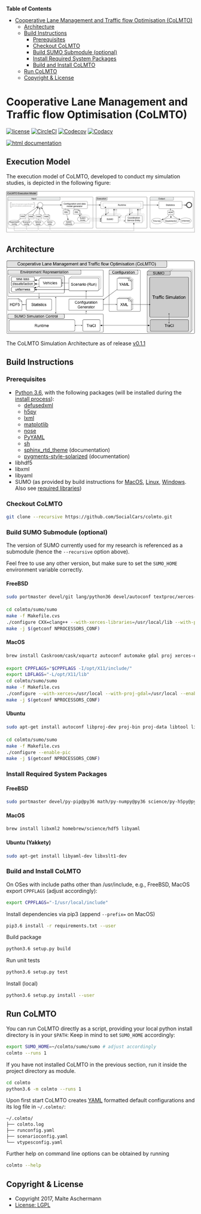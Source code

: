 <!-- START doctoc generated TOC please keep comment here to allow auto update -->
<!-- DON'T EDIT THIS SECTION, INSTEAD RE-RUN doctoc TO UPDATE -->
**Table of Contents**

- [Cooperative Lane Management and Traffic flow Optimisation (CoLMTO)](#cooperative-lane-management-and-traffic-flow-optimisation-colmto)
  - [Architecture](#architecture)
  - [Build Instructions](#build-instructions)
    - [Prerequisites](#prerequisites)
    - [Checkout CoLMTO](#checkout-colmto)
    - [Build SUMO Submodule (optional)](#build-sumo-submodule-optional)
    - [Install Required System Packages](#install-required-system-packages)
    - [Build and Install CoLMTO](#build-and-install-colmto)
  - [Run CoLMTO](#run-colmto)
  - [Copyright & License](#copyright--license)

<!-- END doctoc generated TOC please keep comment here to allow auto update -->

# Cooperative Lane Management and Traffic flow Optimisation (CoLMTO)

[![license](https://img.shields.io/github/license/SocialCars/colmto.svg)](https://github.com/SocialCars/colmto/blob/master/license.md)
[![CircleCI](https://img.shields.io/circleci/project/github/SocialCars/colmto.svg)](https://circleci.com/gh/SocialCars/colmto)
[![Codecov](https://img.shields.io/codecov/c/github/SocialCars/colmto.svg)](https://codecov.io/gh/SocialCars/colmto)
[![Codacy](https://img.shields.io/codacy/7219fdeb9df44627bf66e4966e02dafd.svg)](https://www.codacy.com/app/masc/socialcars_colmto)

[![html documentation](https://img.shields.io/badge/documentation-HTML-blue.svg)](http://socialcars.github.io/colmto/docs/sources/index.html)

## Execution Model

The execution model of CoLMTO, developed to conduct my simulation studies, is depicted in the following figure:

![CoLMTO Execution Model](executionmodel.png)

## Architecture

![CoLMTO Architecture](architecture.png)

The CoLMTO Simulation Architecture as of release [v0.1.1](https://github.com/SocialCars/colmto/releases/tag/v0.1.1)

## Build Instructions

### Prerequisites

* [Python 3.6](https://python.org), with the following packages (will be installed during the [install process](#build-and-install-colmto)):
  * [defusedxml](https://pypi.python.org/pypi/defusedxml)
  * [h5py](https://pypi.python.org/pypi/h5py)
  * [lxml](https://pypi.python.org/pypi/lxml)
  * [matplotlib](https://pypi.python.org/pypi/matplotlib)
  * [nose](https://pypi.python.org/pypi/nose)
  * [PyYAML](https://pypi.python.org/pypi/PyYAML)
  * [sh](https://pypi.python.org/pypi/sh)
  * [sphinx_rtd_theme](https://github.com/rtfd/sphinx_rtd_theme.git) (documentation)
  * [pygments-style-solarized](https://pypi.python.org/pypi/pygments-style-solarized) (documentation)
* libhdf5
* libxml
* libyaml
* SUMO (as provided by build instructions for [MacOS](http://sumo.dlr.de/wiki/Installing/MacOS_Build_w_Homebrew), [Linux](http://sumo.dlr.de/wiki/Installing/Linux_Build), [Windows](http://sumo.dlr.de/wiki/Installing/Windows_Build). Also see [required libraries](http://sumo.dlr.de/wiki/Installing/Linux_Build_Libraries))

### Checkout CoLMTO

```sh
git clone --recursive https://github.com/SocialCars/colmto.git
```

### Build SUMO Submodule (optional)

The version of SUMO currently used for my research is referenced as a submodule (hence the `--recursive` option above).

Feel free to use any other version, but make sure to set the `SUMO_HOME` environment variable correctly.

#### FreeBSD

```sh
sudo portmaster devel/git lang/python36 devel/autoconf textproc/xerces-c3 graphics/proj graphics/gdal x11-toolkits/fox16

cd colmto/sumo/sumo
make -f Makefile.cvs
./configure CXX=clang++ --with-xerces-libraries=/usr/local/lib --with-proj-libraries=/usr/local/lib --with-proj-includes=/usr/local/include --with-fox-config=/usr/local/bin/fox-config --enable-pic
make -j $(getconf NPROCESSORS_CONF)
```

#### MacOS

```sh
brew install Caskroom/cask/xquartz autoconf automake gdal proj xerces-c fox

export CPPFLAGS="$CPPFLAGS -I/opt/X11/include/"
export LDFLAGS="-L/opt/X11/lib"
cd colmto/sumo/sumo
make -f Makefile.cvs
./configure --with-xerces=/usr/local --with-proj-gdal=/usr/local --enable-pic
make -j $(getconf NPROCESSORS_CONF)
```

#### Ubuntu

```sh
sudo apt-get install autoconf libproj-dev proj-bin proj-data libtool libgdal-dev libxerces-c-dev libfox-1.6-0 libfox-1.6-dev

cd colmto/sumo/sumo
make -f Makefile.cvs
./configure --enable-pic
make -j $(getconf NPROCESSORS_CONF)
```

### Install Required System Packages

#### FreeBSD

```sh
sudo portmaster devel/py-pip@py36 math/py-numpy@py36 science/py-h5py@py36 math/py-matplotlib@py36 textproc/libyaml lang/gcc math/openblas math/atlas math/lapack science/hdf5 print/freetype2 
```

#### MacOS

```sh
brew install libxml2 homebrew/science/hdf5 libyaml
```

#### Ubuntu (Yakkety)

```sh
sudo apt-get install libyaml-dev libxslt1-dev
```

### Build and Install CoLMTO

On OSes with include paths other than /usr/include,
e.g., FreeBSD, MacOS export `CPPFLAGS` (adjust accordingly):
```sh
export CPPFLAGS="-I/usr/local/include"
```

Install dependencies via pip3 (append `--prefix=` on MacOS)
```sh
pip3.6 install -r requirements.txt --user
```

Build package
```sh
python3.6 setup.py build
```

Run unit tests
```sh
python3.6 setup.py test
```

Install (local)
```sh
python3.6 setup.py install --user
```

## Run CoLMTO

You can run CoLMTO directly as a script, providing your local python install directory is in your `$PATH`:
Keep in mind to set `SUMO_HOME` accordingly:

```sh
export SUMO_HOME=~/colmto/sumo/sumo # adjust accordingly
colmto --runs 1
```

If you have not installed CoLMTO in the previous section, run it inside the project directory as module.
```sh
cd colmto
python3.6 -m colmto --runs 1
```

Upon first start CoLMTO creates [YAML](https://en.wikipedia.org/wiki/YAML) formatted default configurations and its log file in `~/.colmto/`:

```
~/.colmto/
├── colmto.log
├── runconfig.yaml
├── scenarioconfig.yaml
└── vtypesconfig.yaml
```

Further help on command line options can be obtained by running

```sh
colmto --help
```

## Copyright & License

  * Copyright 2017, Malte Aschermann
  * [License: LGPL](http://socialcars.github.io/colmto/LICENSE.md)
